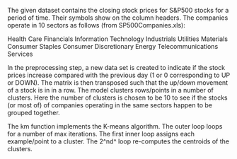 The given dataset contains the closing stock prices for S&P500 stocks
for a period of time. Their symbols show on the column headers. The
companies operate in 10 sectors as follows (from SP500Companies.xls):

  Health Care
  Financials
  Information Technology
  Industrials
  Utilities
  Materials
  Consumer Staples
  Consumer Discretionary
  Energy
  Telecommunications Services

In the preprocessing step, a new data set is created to indicate if the
stock prices increase compared with the previous day (1 or 0
corresponding to UP or DOWN). The matrix is then transposed such that
the up/down movement of a stock is in in a row. The model clusters
rows/points in a number of clusters. Here the number of clusters is
chosen to be 10 to see if the stocks (or most of) of companies operating
in the same sectors happen to be grouped together.

The km function implements the K-means algorithm. The outer loop loops
for a number of max iterations. The first inner loop assigns each
example/point to a cluster. The 2^nd^ loop re-computes the centroids of
the clusters.


